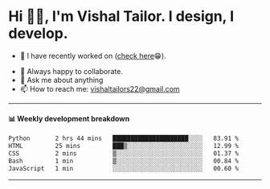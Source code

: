 # Hi 👋🏻, I'm Vishal Tailor. I design, I develop.

- 🔭 I have recently worked on ([check here](https://vishaltailor.com)😁).
<!-- - 🎦 Currently watching: JavaScript: The Hard Parts By Will Sentance. -->
- 👯 Always happy to collaborate.
- 💬 Ask me about anything
- 📫 How to reach me: <a href="mailto:vishaltailors22@gmail.com">vishaltailors22@gmail.com</a>

<hr /> 
<h4>📊 Weekly development breakdown</h4>
<!--START_SECTION:waka-->

```txt
Python       2 hrs 44 mins   █████████████████████░░░░   83.91 %
HTML         25 mins         ███▒░░░░░░░░░░░░░░░░░░░░░   12.99 %
CSS          2 mins          ▒░░░░░░░░░░░░░░░░░░░░░░░░   01.37 %
Bash         1 min           ▒░░░░░░░░░░░░░░░░░░░░░░░░   00.84 %
JavaScript   1 min           ░░░░░░░░░░░░░░░░░░░░░░░░░   00.60 %
```

<!--END_SECTION:waka-->
<hr /> 

<!-- ![](./profile-3d-contrib/profile-green-animate.svg) -->
